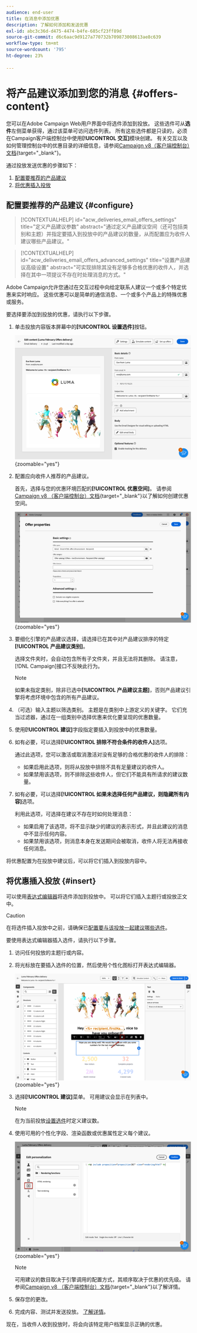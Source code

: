 ```yaml
---
audience: end-user
title: 在消息中添加优惠
description: 了解如何添加和发送优惠
exl-id: abc3c36d-d475-4474-b4fe-685cf23ff89d
source-git-commit: d6c6aac9d9127a770732b709873008613ae8c639
workflow-type: tm+mt
source-wordcount: '795'
ht-degree: 23%

---
```


# 将产品建议添加到您的消息 {#offers-content}

您可以在Adobe Campaign Web用户界面中将选件添加到投放。 这些选件可从&#x200B;**选件**&#x200B;左侧菜单获得，通过该菜单可访问选件列表。 所有这些选件都是只读的，必须在Campaign客户端控制台中使用&#x200B;**[!UICONTROL 交互]**&#x200B;模块创建。 有关交互以及如何管理控制台中的优惠目录的详细信息，请参阅[Campaign v8（客户端控制台）文档](https://experienceleague.adobe.com/docs/campaign/campaign-v8/offers/interaction.html?lang=zh-Hans){target="_blank"}。

通过投放发送优惠的步骤如下：

1. [配置要推荐的产品建议](#configure)
1. [将优惠插入投放](#insert)

## 配置要推荐的产品建议 {#configure}

>[!CONTEXTUALHELP]
>id="acw_deliveries_email_offers_settings"
>title="定义产品建议参数"
>abstract="通过定义产品建议空间（还可包括类别和主题）并指定要插入到投放中的产品建议的数量，从而配置应为收件人建议哪些产品建议。"

>[!CONTEXTUALHELP]
>id="acw_deliveries_email_offers_advanced_settings"
>title="设置产品建议高级设置"
>abstract="可实现排除其没有足够多合格优惠的收件人，并选择在其中一项提议不存在时处理消息的方式。"

Adobe Campaign允许您通过在交互过程中向给定联系人建议一个或多个特定优惠来实时响应。 这些优惠可以是简单的通信消息、一个或多个产品上的特殊优惠或服务。

要选择要添加到投放的优惠，请执行以下步骤。

1. 单击投放内容版本屏幕中的&#x200B;**[!UICONTROL 设置选件]**&#x200B;按钮。

   ![在投放内容版本屏幕中显示选件设置按钮的屏幕截图](assets/offer-setup.png){zoomable="yes"}

1. 配置应向收件人推荐的产品建议。

   首先，选择与您的优惠环境匹配的&#x200B;**[!UICONTROL 优惠空间]**。 请参阅[Campaign v8 （客户端控制台）文档](https://experienceleague.adobe.com/docs/campaign/campaign-v8/offers/interaction-settings/interaction-offer-spaces.html){target="_blank"}以了解如何创建优惠空间。

   ![显示优惠创建内容中的优惠空间选择的屏幕截图](assets/offer-create-content.png){zoomable="yes"}

1. 要细化引擎的产品建议选择，请选择已在其中对产品建议排序的特定&#x200B;**[!UICONTROL 产品建议类别]**。

   选择文件夹时，会自动包含所有子文件夹，并且无法将其删除。 请注意，[!DNL Campaign]接口不反映此行为。

   >[!NOTE]
   >
   >如果未指定类别，除非已选中&#x200B;**[!UICONTROL 产品建议主题]**，否则产品建议引擎将考虑环境中包含的所有产品建议。

1. （可选）输入主题以筛选类别。 主题是在类别中上游定义的关键字。 它们充当过滤器，通过在一组类别中选择优惠来优化要呈现的优惠数量。

1. 使用&#x200B;**[!UICONTROL 建议]**&#x200B;字段指定要插入到投放中的优惠数量。

1. 如有必要，可以选择&#x200B;**[!UICONTROL 排除不符合条件的收件人]**&#x200B;选项。

   通过此选项，您可以激活或取消激活对没有足够的合格优惠的收件人的排除：

   * 如果启用此选项，则将从投放中排除不具有足量建议的收件人。
   * 如果禁用该选项，则不排除这些收件人，但它们不能具有所请求的建议数量。

1. 如有必要，可以选择&#x200B;**[!UICONTROL 如果未选择任何产品建议，则隐藏所有内容]**&#x200B;选项。

   利用此选项，可选择在建议不存在时如何处理消息：

   * 如果启用了该选项，将不显示缺少的建议的表示形式，并且此建议的消息中不显示任何内容。
   * 如果禁用该选项，则消息本身在发送期间会被取消，收件人将无法再接收任何消息。

将优惠配置为在投放中建议后，可以将它们插入到投放内容中。

## 将优惠插入投放 {#insert}

可以使用[表达式编辑器](../personalization/gs-personalization.md#access)将选件添加到投放中。 可以将它们插入主题行或投放正文中。

>[!CAUTION]
>
>在将选件插入投放中之前，请确保已[配置要与该投放一起建议哪些选件](#configure)。

要使用表达式编辑器插入选件，请执行以下步骤。

1. 访问任何投放的主题行或内容。

1. 将光标放在要插入选件的位置，然后使用个性化图标打开表达式编辑器。

   ![显示用于打开表达式编辑器的个性化图标的屏幕截图](assets/offer-insert-perso-icon.png){zoomable="yes"}

1. 选择&#x200B;**[!UICONTROL 建议]**&#x200B;菜单。 可用建议会显示在列表中。

   >[!NOTE]
   >
   >在为当前投放[设置选件](#configure)时定义建议数。

1. 使用可用的个性化字段、渲染函数或优惠属性定义每个建议。

   ![显示插入投放内容中的选件的屏幕截图](assets/offer-inserted.png){zoomable="yes"}

   >[!NOTE]
   >
   >可用建议的数目取决于引擎调用的配置方式，其顺序取决于优惠的优先级。 请参阅[Campaign v8 （客户端控制台）文档](https://experienceleague.adobe.com/docs/campaign/campaign-v8/offers/interaction-best-practices.html){target="_blank"}以了解详情。

1. 保存您的更改。

1. 完成内容、测试并发送投放。 [了解详情](gs-messages.md)。

现在，当收件人收到投放时，将会向该特定用户档案显示正确的优惠。